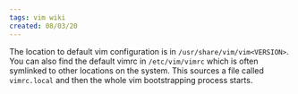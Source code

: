 ```yaml
---
tags: vim wiki
created: 08/03/20
---
```

The location to default vim configuration is in `/usr/share/vim/vim<VERSION>`. You can also find the default vimrc in `/etc/vim/vimrc` which is often symlinked to other locations on the system. This sources a file called `vimrc.local` and then the whole vim bootstrapping process starts.
